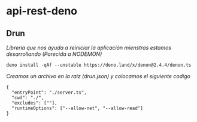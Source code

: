 # api-rest-deno
## Drun
_Libreria que nos ayuda a reiniciar la aplicación mienstras estamos desarrollando (Parecida a NODEMON)_
```
deno install -qAf --unstable https://deno.land/x/denon@2.4.4/denon.ts
```
_Creamos un archivo en la raiz (drun.json) y colocamos el siguiente codigo_
```
{
  "entryPoint": "./server.ts",
  "cwd": "./",
  "excludes": [""],
  "runtimeOptions": ["--allow-net", "--allow-read"]
}
```